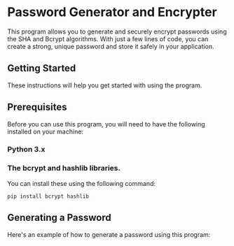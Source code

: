 # Password Generator and Encrypter
This program allows you to generate and securely encrypt passwords using the SHA and Bcrypt algorithms. With just a few lines of code, you can create a strong, unique password and store it safely in your application.

## Getting Started
These instructions will help you get started with using the program.

## Prerequisites
Before you can use this program, you will need to have the following installed on your machine:

### Python 3.x
### The bcrypt and hashlib libraries. 
You can install these using the following command:

```Copy code
pip install bcrypt hashlib
```
## Generating a Password
Here's an example of how to generate a password using this program:
